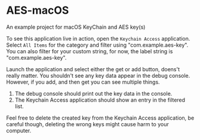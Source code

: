 # AES-macOS
An example project for macOS KeyChain and AES key(s)

To see this application live in action, open the `Keychain Access` application. Select `All Items` for the category and filter using "com.example.aes-key".
You can also filter for your custom string, for now, the label string is "com.example.aes-key".

Launch the application and select either the get or add button, doens't really matter. You shouldn't see any key data appear in the debug console. 
However, if you add, and then get you can see multiple things.

1. The debug console should print out the key data in the console.
2. The Keychain Access application should show an entry in the filtered list.

Feel free to delete the created key from the Keychain Access application, be careful though, deleting the wrong keys might cause harm to your computer.
